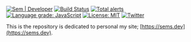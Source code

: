 [![Sem | Developer](https://mir-cdn.behance.net/v1/rendition/project_modules/2800_opt_1/ad322e96813583.5eb6dc32dee14.png)](https://sems.dev)
[![Build Status](https://travis-ci.org/semspanhaak/sems.dev.svg?branch=master)](https://travis-ci.org/semspanhaak/sems.dev)
[![Total alerts](https://img.shields.io/lgtm/alerts/g/semspanhaak/sems.dev.svg?logo=lgtm&logoWidth=18)](https://lgtm.com/projects/g/semspanhaak/sems.dev/alerts/)
[![Language grade: JavaScript](https://img.shields.io/lgtm/grade/javascript/g/semspanhaak/sems.dev.svg?logo=lgtm&logoWidth=18)](https://lgtm.com/projects/g/semspanhaak/sems.dev/context:javascript)
[![License: MIT](https://img.shields.io/badge/License-MIT-yellow.svg)](https://opensource.org/licenses/MIT)
[![Twitter](https://img.shields.io/twitter/follow/SemSpanhaak?style=social)](https://twitter.com/SemSpanhaak)

This is the repository is dedicated to personal my site; [https://sems.dev](https://sems.dev).
